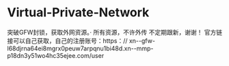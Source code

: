 # Virtual-Private-Network
突破GFW封锁，获取外网资源。·
所有资源，不许外传
不定期跟新，谢谢！
官方链接可以自己获取，自己的注册账号：https：// xn--gfw-l68djrna64ei8mgrx0peuw7arpqnu1bi48d.xn--mmp-p18dn3y51wo4hc35ejee.com/user
